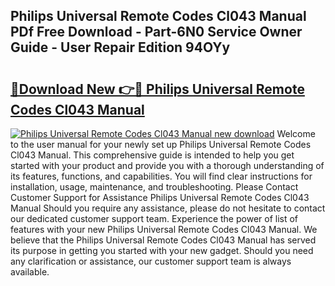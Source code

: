 ## Philips Universal Remote Codes Cl043 Manual PDf Free Download - Part-6N0 Service Owner Guide - User Repair Edition 94OYy

# <h2><a href="http://bc63506.oget.top/?id=Philips+Universal+Remote+Codes+Cl043+Manual">🔗Download New 👉🔴 Philips Universal Remote Codes Cl043 Manual</a></h2>

[![Philips Universal Remote Codes Cl043 Manual new download](https://i.imgur.com/5g1atiW.png)](http://bc63506.oget.top/?id=Philips+Universal+Remote+Codes+Cl043+Manual)
Welcome to the user manual for your newly set up Philips Universal Remote Codes Cl043 Manual. This comprehensive guide is intended to help you get started with your product and provide you with a thorough understanding of its features, functions, and capabilities. You will find clear instructions for installation, usage, maintenance, and troubleshooting. Please Contact Customer Support for Assistance Philips Universal Remote Codes Cl043 Manual Should you require any assistance, please do not hesitate to contact our dedicated customer support team. Experience the power of list of features with your new Philips Universal Remote Codes Cl043 Manual. We believe that the Philips Universal Remote Codes Cl043 Manual has served its purpose in getting you started with your new gadget. Should you need any clarification or assistance, our customer support team is always available.
